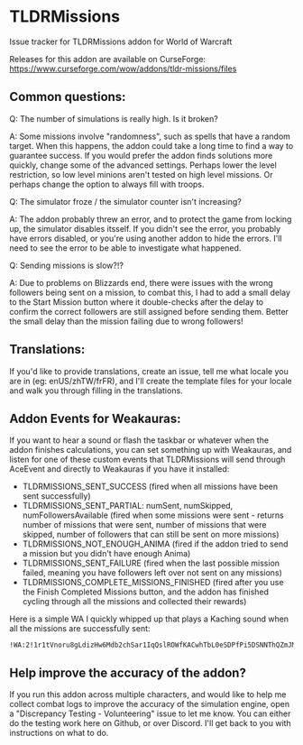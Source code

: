 # TLDRMissions
Issue tracker for TLDRMissions addon for World of Warcraft

Releases for this addon are available on CurseForge: https://www.curseforge.com/wow/addons/tldr-missions/files

## Common questions:

Q: The number of simulations is really high. Is it broken?

A: Some missions involve "randomness", such as spells that have a random target. When this happens, the addon could take a long time to find a way to guarantee success. If you would prefer the addon finds solutions more quickly, change some of the advanced settings. Perhaps lower the level restriction, so low level minions aren't tested on high level missions. Or perhaps change the option to always fill with troops.

Q: The simulator froze / the simulator counter isn't increasing?

A: The addon probably threw an error, and to protect the game from locking up, the simulator disables itsself. If you didn't see the error, you probably have errors disabled, or you're using another addon to hide the errors. I'll need to see the error to be able to investigate what happened.

Q: Sending missions is slow?!?

A: Due to problems on Blizzards end, there were issues with the wrong followers being sent on a mission, to combat this, I had to add a small delay to the Start Mission button where it double-checks after the delay to confirm the correct followers are still assigned before sending them. Better the small delay than the mission failing due to wrong followers!

## Translations:

If you'd like to provide translations, create an issue, tell me what locale you are in (eg: enUS/zhTW/frFR), and I'll create the template files for your locale and walk you through filling in the translations.

## Addon Events for Weakauras:

If you want to hear a sound or flash the taskbar or whatever when the addon finishes calculations, you can set something up with Weakauras, and listen for one of these custom events that TLDRMissions will send through AceEvent and directly to Weakauras if you have it installed:

- TLDRMISSIONS_SENT_SUCCESS (fired when all missions have been sent successfully)
- TLDRMISSIONS_SENT_PARTIAL: numSent, numSkipped, numFollowersAvailable (fired when some missions were sent - returns number of missions that were sent, number of missions that were skipped, number of followers that can still be sent on more missions)
- TLDRMISSIONS_NOT_ENOUGH_ANIMA (fired if the addon tried to send a mission but you didn't have enough Anima)
- TLDRMISSIONS_SENT_FAILURE (fired when the last possible mission failed, meaning you have followers left over not sent on any missions)
- TLDRMISSIONS_COMPLETE_MISSIONS_FINISHED (fired after you use the Finish Completed Missions button, and the addon has finished cycling through all the missions and collected their rewards)

Here is a simple WA I quickly whipped up that plays a Kaching sound when all the missions are successfully sent:

    !WA:2!1r1tVnoru8gLdizHw6Mdb2chSar1IqQslROWfKACwhTbL0eSDPfPi5DSNNThQZmJMzCBZEcfHeCL(riN5u(eG6boBvXNGLVb7NaEJDaHqSZf)EJF)93V3B6mQ3YE0E0F(JvIktjJdQzNfnz8P(bPIsH6R7Ih5NszAzjzveCJjotOwsmXYydBjetxXjlzPXMcfOleL0vQvZYY0G55NCYF(l7HNTeEAHqnxW4MKH(Ng5hiDFZrSvRJC)0kTrS0AXzskXabWva38ksfElXWspNrnfEdqvfj1WeC9XbAdrzomqlQ4u5xnMBavgjfwmGsX)V4CGC5GkfrVyU4Aq1iofOmYIqRh6fxssly88Je55RPI4M48IKmgNPloS(DQ3V(HfEOMXzTrXYZbL(bhQ2j(7EMvsiPTUFLUkPPGdRYYy3SnE4GWO4WObbr1o3nSGyCNcAnjh(hlNRa0YGW5(tMSHcjOJryavp3FY8rNnXRcZBIf1avRdA5JIM8SGPJddhp70W4qeCJdpB4q)WWaKxaTZ22Qj2wz1oR1sOSCmv7u)UYdYQ4n42J)exfyQuCxJQcCbo9V9QGrHalRqVTIVRlDKp0c3xbrT6tfu4x3t(()VmARq9JFnZsfCs53IigMsy91cf9CfrU(8DcEzcUrU)if7LUFtfHQigIBu0geDcGCl9Eq)6(3JQjK0lZvwQXRuqOJsmKsen6hSSQ0WC8WMmTF9N7eKws0ARKNM9sWkS2MKqu5r3RliuX1x0oS2DJQjhw82ZGTWMubNYAMQCKF0BEAvQGuMTJ6ElHZSZLc(X1py0DardHgfWZnfVvDFpo203tXboRfn0Hsd2KOxBn1M46bEljm(O6tqhQhu7vpS(z43E)3Bu3SBf73O)0b)aUIP(EKVyzR8M4pkAJrKEvlm)EDEXfFiJExZuctBVsVRX)U2q8b7TntHtkyPI4D3x3URoYELTKschg47FAcwOzSCNpRIr3EdWRwo54NKs)Y7XLr08zYwGA7)cN65UTnrdBEhPtNoD3Gt3aTzT9hF7TmElsIE6CRgkZAFGWBwu0SP90jp9OV4ON80Ex9hx8xd
    
## Help improve the accuracy of the addon?

If you run this addon across multiple characters, and would like to help me collect combat logs to improve the accuracy of the simulation engine, open a "Discrepancy Testing - Volunteering" issue to let me know. You can either do the testing work here on Github, or over Discord. I'll get back to you with instructions on what to do.
